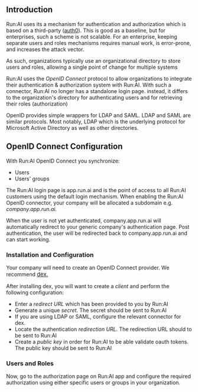 ## Introduction

Run:AI uses its a mechanism for authentication and authorization which is based on a third-party (<a href="https://auth0.com/" target="_self">auth0</a>). This is good as a baseline, but for enterprises, such a scheme is not scalable. For an enterprise, keeping separate users and roles mechanisms requires manual work, is error-prone, and increases the attack vector.

As such, organizations typically use an organizational directory to store users and roles, allowing a single point of change for multiple systems

Run:AI uses the _OpenID Connect_ protocol to allow organizations to integrate their authentication &amp; authorization system with Run:AI. With such a connector, Run:AI no longer has a standalone login page. instead, it differs to the organization's directory for authenticating users and for retrieving their roles (authorization)

OpenID provides simple wrappers for LDAP and SAML. LDAP and SAML are similar protocols. Most notably, LDAP which is the underlying protocol for Microsoft Active Directory as well as other directories.

## OpenID Connect Configuration

With Run:AI OpenID Connect you synchronize:

*   Users
*   Users' groups

The Run:AI login page is app.run.ai and is the point of access to all Run:AI customers using the default login mechanism. When enabling the Run:AI OpenID connector, your company will be allocated a subdomain e.g. _company.app.run.ai._

When the user is not yet authenticated, company.app.run.ai will automatically redirect to your generic company's authentication page. Post authentication, the user will be redirected back to company.app.run.ai and can start working.

### Installation and Configuration

Your company will need to create an OpenID Connect provider. We recommend <a href="https://github.com/dexidp/dex" style="background-color: #ffffff; font-family: -apple-system, BlinkMacSystemFont, 'Segoe UI', Helvetica, Arial, sans-serif; font-size: 15px;" target="_self">dex.</a>

After installing dex, you will want to create a _client_ and perform the following configuration:

*   Enter a _redirect URL_ which has been provided to you by Run:AI
*   Generate a unique _secret_. The secret should be sent to Run:AI
*   If you are using LDAP or SAML, configure the relevant connector for dex.
*   Locate the authentication _redirection URL_. The redirection URL should to be sent to Run:AI
*   Create a _public key_ in order for Run:AI to be able validate oauth tokens. The public key should be sent to Run:AI

### Users and Roles

Now, go to the authorization page on Run:AI app and configure the required authorization using either specific users or groups in your organization.

 